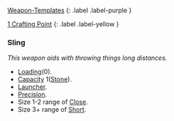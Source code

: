 
[Weapon-Templates](Game/Weapon-Templates)
{: .label .label-purple }

[1 Crafting Point](Game/Designing-Weapons#Crafting%20Points)
{: .label .label-yellow }

### Sling
*This weapon aids with throwing things long distances.*
* [Loading](Game/Core/Blocks/Loading)(0).
* [Capacity](Game/Core/Blocks/Capacity) 1([Stone](Game/Munitions#Stone)).
* [Launcher](Game/Core/Blocks/Launcher).
* [Precision](Game/Core/Blocks/Precision).
* Size 1-2 range of [Close](Game/Core/Movement#Close).
* Size 3+ range of [Short](Game/Core/Movement#Short).